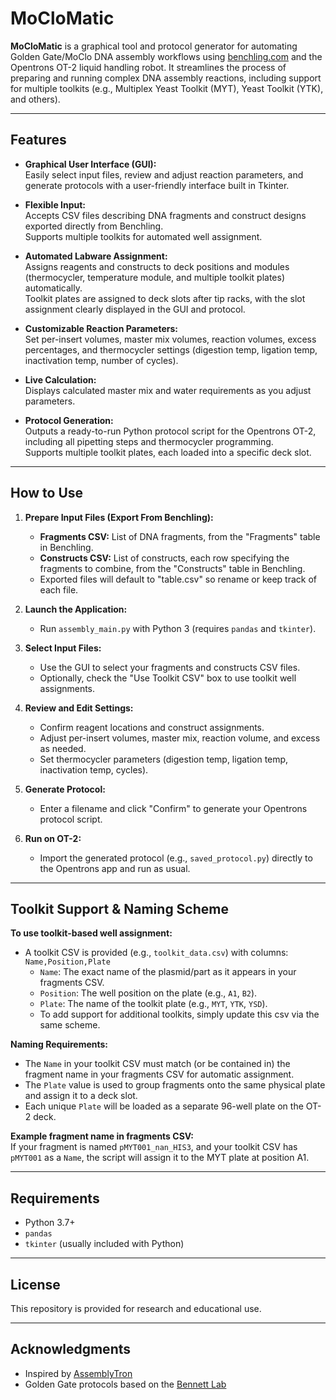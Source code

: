 # MoCloMatic

**MoCloMatic** is a graphical tool and protocol generator for automating Golden Gate/MoClo DNA assembly workflows using [benchling.com](https://benchling.com) and the Opentrons OT-2 liquid handling robot. It streamlines the process of preparing and running complex DNA assembly reactions, including support for multiple toolkits (e.g., Multiplex Yeast Toolkit (MYT), Yeast Toolkit (YTK), and others).

---

## Features

- **Graphical User Interface (GUI):**  
  Easily select input files, review and adjust reaction parameters, and generate protocols with a user-friendly interface built in Tkinter.

- **Flexible Input:**  
  Accepts CSV files describing DNA fragments and construct designs exported directly from Benchling.  
  Supports multiple toolkits for automated well assignment.

- **Automated Labware Assignment:**  
  Assigns reagents and constructs to deck positions and modules (thermocycler, temperature module, and multiple toolkit plates) automatically.  
  Toolkit plates are assigned to deck slots after tip racks, with the slot assignment clearly displayed in the GUI and protocol.

- **Customizable Reaction Parameters:**  
  Set per-insert volumes, master mix volumes, reaction volumes, excess percentages, and thermocycler settings (digestion temp, ligation temp, inactivation temp, number of cycles).

- **Live Calculation:**  
  Displays calculated master mix and water requirements as you adjust parameters.

- **Protocol Generation:**  
  Outputs a ready-to-run Python protocol script for the Opentrons OT-2, including all pipetting steps and thermocycler programming.  
  Supports multiple toolkit plates, each loaded into a specific deck slot.

---

## How to Use

1. **Prepare Input Files (Export From Benchling):**
   - **Fragments CSV:** List of DNA fragments, from the "Fragments" table in Benchling.
   - **Constructs CSV:** List of constructs, each row specifying the fragments to combine, from the "Constructs" table in Benchling.
   - Exported files will default to "table.csv" so rename or keep track of each file.

2. **Launch the Application:**
   - Run `assembly_main.py` with Python 3 (requires `pandas` and `tkinter`).

3. **Select Input Files:**
   - Use the GUI to select your fragments and constructs CSV files.
   - Optionally, check the "Use Toolkit CSV" box to use toolkit well assignments.

4. **Review and Edit Settings:**
   - Confirm reagent locations and construct assignments.
   - Adjust per-insert volumes, master mix, reaction volume, and excess as needed.
   - Set thermocycler parameters (digestion temp, ligation temp, inactivation temp, cycles).

5. **Generate Protocol:**
   - Enter a filename and click "Confirm" to generate your Opentrons protocol script.

6. **Run on OT-2:**
   - Import the generated protocol (e.g., `saved_protocol.py`) directly to the Opentrons app and run as usual.

---

## Toolkit Support & Naming Scheme

**To use toolkit-based well assignment:**

- A toolkit CSV is provided (e.g., `toolkit_data.csv`) with columns:  
  `Name,Position,Plate`
  - `Name`: The exact name of the plasmid/part as it appears in your fragments CSV.
  - `Position`: The well position on the plate (e.g., `A1`, `B2`).
  - `Plate`: The name of the toolkit plate (e.g., `MYT`, `YTK`, `YSD`).
  - To add support for additional toolkits, simply update this csv via the same scheme.

**Naming Requirements:**
- The `Name` in your toolkit CSV must match (or be contained in) the fragment name in your fragments CSV for automatic assignment.
- The `Plate` value is used to group fragments onto the same physical plate and assign it to a deck slot.
- Each unique `Plate` will be loaded as a separate 96-well plate on the OT-2 deck.

**Example fragment name in fragments CSV:**  
If your fragment is named `pMYT001_nan_HIS3`, and your toolkit CSV has `pMYT001` as a `Name`, the script will assign it to the MYT plate at position A1.

---

## Requirements

- Python 3.7+
- `pandas`
- `tkinter` (usually included with Python)

---

## License

This repository is provided for research and educational use.

---

## Acknowledgments

- Inspired by [AssemblyTron](https://github.com/PlantSynBioLab/AssemblyTron)
- Golden Gate protocols based on the [Bennett Lab](https://wiki.rice.edu/confluence/display/BIODESIGN/Golden+Gate+Assembly)


